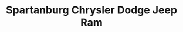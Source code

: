 ---
title: "Spartanburg Chrysler Dodge Jeep Ram"
url: /spartanburg/spartanburg-chrysler-dodge-jeep-ram/
shop: Autohaus
---